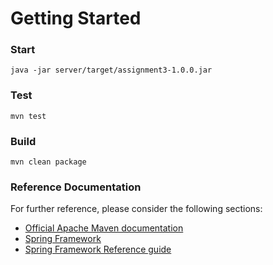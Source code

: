 # Getting Started
### Start
```
java -jar server/target/assignment3-1.0.0.jar
```
### Test
```
mvn test
```
### Build
```
mvn clean package
```
### Reference Documentation
For further reference, please consider the following sections:

* [Official Apache Maven documentation](https://maven.apache.org/guides/index.html)
* [Spring Framework](https://spring.io/projects/spring-framework#overview)
* [Spring Framework Reference guide](https://docs.spring.io/spring-framework/docs/current/spring-framework-reference/)